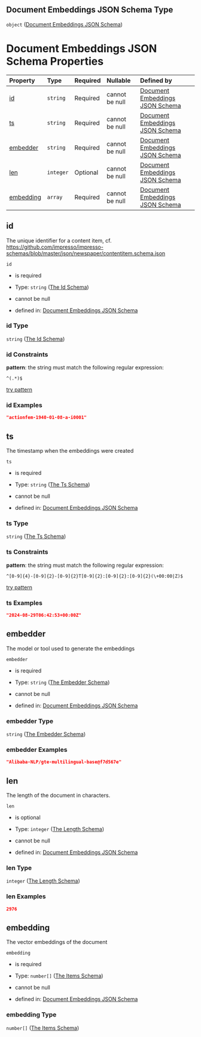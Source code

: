 ## Document Embeddings JSON Schema Type

`object` ([Document Embeddings JSON Schema](embeddings-docs-backup.md))

# Document Embeddings JSON Schema Properties

| Property                | Type      | Required | Nullable       | Defined by                                                                                                                                  |
| :---------------------- | :-------- | :------- | :------------- | :------------------------------------------------------------------------------------------------------------------------------------------ |
| [id](#id)               | `string`  | Required | cannot be null | [Document Embeddings JSON Schema](embeddings-docs-backup-properties-the-id-schema.md "#/properties/id#/properties/id")                      |
| [ts](#ts)               | `string`  | Required | cannot be null | [Document Embeddings JSON Schema](embeddings-docs-backup-properties-the-ts-schema.md "#/properties/ts#/properties/ts")                      |
| [embedder](#embedder)   | `string`  | Required | cannot be null | [Document Embeddings JSON Schema](embeddings-docs-backup-properties-the-embedder-schema.md "#/properties/embedder#/properties/embedder")    |
| [len](#len)             | `integer` | Optional | cannot be null | [Document Embeddings JSON Schema](embeddings-docs-backup-properties-the-length-schema.md "#/properties/len#/properties/len")                |
| [embedding](#embedding) | `array`   | Required | cannot be null | [Document Embeddings JSON Schema](embeddings-docs-backup-properties-the-embedding-schema.md "#/properties/embedding#/properties/embedding") |

## id

The unique identifier for a content item, cf. <https://github.com/impresso/impresso-schemas/blob/master/json/newspaper/contentitem.schema.json>

`id`

*   is required

*   Type: `string` ([The Id Schema](embeddings-docs-backup-properties-the-id-schema.md))

*   cannot be null

*   defined in: [Document Embeddings JSON Schema](embeddings-docs-backup-properties-the-id-schema.md "#/properties/id#/properties/id")

### id Type

`string` ([The Id Schema](embeddings-docs-backup-properties-the-id-schema.md))

### id Constraints

**pattern**: the string must match the following regular expression:&#x20;

```regexp
^(.*)$
```

[try pattern](https://regexr.com/?expression=%5E\(.*\)%24 "try regular expression with regexr.com")

### id Examples

```json
"actionfem-1940-01-08-a-i0001"
```

## ts

The timestamp when the embeddings were created

`ts`

*   is required

*   Type: `string` ([The Ts Schema](embeddings-docs-backup-properties-the-ts-schema.md))

*   cannot be null

*   defined in: [Document Embeddings JSON Schema](embeddings-docs-backup-properties-the-ts-schema.md "#/properties/ts#/properties/ts")

### ts Type

`string` ([The Ts Schema](embeddings-docs-backup-properties-the-ts-schema.md))

### ts Constraints

**pattern**: the string must match the following regular expression:&#x20;

```regexp
^[0-9]{4}-[0-9]{2}-[0-9]{2}T[0-9]{2}:[0-9]{2}:[0-9]{2}(\+00:00|Z)$
```

[try pattern](https://regexr.com/?expression=%5E%5B0-9%5D%7B4%7D-%5B0-9%5D%7B2%7D-%5B0-9%5D%7B2%7DT%5B0-9%5D%7B2%7D%3A%5B0-9%5D%7B2%7D%3A%5B0-9%5D%7B2%7D\(%5C%2B00%3A00%7CZ\)%24 "try regular expression with regexr.com")

### ts Examples

```json
"2024-08-29T06:42:53+00:00Z"
```

## embedder

The model or tool used to generate the embeddings

`embedder`

*   is required

*   Type: `string` ([The Embedder Schema](embeddings-docs-backup-properties-the-embedder-schema.md))

*   cannot be null

*   defined in: [Document Embeddings JSON Schema](embeddings-docs-backup-properties-the-embedder-schema.md "#/properties/embedder#/properties/embedder")

### embedder Type

`string` ([The Embedder Schema](embeddings-docs-backup-properties-the-embedder-schema.md))

### embedder Examples

```json
"Alibaba-NLP/gte-multilingual-base@f7d567e"
```

## len

The length of the document in characters.

`len`

*   is optional

*   Type: `integer` ([The Length Schema](embeddings-docs-backup-properties-the-length-schema.md))

*   cannot be null

*   defined in: [Document Embeddings JSON Schema](embeddings-docs-backup-properties-the-length-schema.md "#/properties/len#/properties/len")

### len Type

`integer` ([The Length Schema](embeddings-docs-backup-properties-the-length-schema.md))

### len Examples

```json
2976
```

## embedding

The vector embeddings of the document

`embedding`

*   is required

*   Type: `number[]` ([The Items Schema](embeddings-docs-backup-properties-the-embedding-schema-the-items-schema.md))

*   cannot be null

*   defined in: [Document Embeddings JSON Schema](embeddings-docs-backup-properties-the-embedding-schema.md "#/properties/embedding#/properties/embedding")

### embedding Type

`number[]` ([The Items Schema](embeddings-docs-backup-properties-the-embedding-schema-the-items-schema.md))
